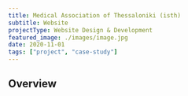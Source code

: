 ```yaml
---
title: Medical Association of Thessaloniki (isth)
subtitle: Website 
projectType: Website Design & Development
featured_image: ./images/image.jpg
date: 2020-11-01
tags: ["project", "case-study"]
---
```


## **Overview**
